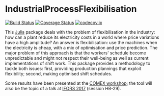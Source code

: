 # IndustrialProcessFlexibilisation

[![Build Status](https://travis-ci.org/dourouc05/IndustrialProcessFlexibilisation.jl.svg?branch=master)](https://travis-ci.org/dourouc05/IndustrialProcessFlexibilisation.jl) [![Coverage Status](https://coveralls.io/repos/dourouc05/IndustrialProcessFlexibilisation.jl/badge.svg?branch=master&service=github)](https://coveralls.io/github/dourouc05/IndustrialProcessFlexibilisation.jl?branch=master) [![codecov.io](http://codecov.io/github/dourouc05/IndustrialProcessFlexibilisation.jl/coverage.svg?branch=master)](http://codecov.io/github/dourouc05/IndustrialProcessFlexibilisation.jl?branch=master)

This [Julia](http://julialang.org/) package deals with the problem of flexibilisation in the industry: how can a plant reduce its electricity costs in a world where price variations have a high amplitude? An answer is flexibilisation: use the machines when the electricity is cheap, with a mix of optimisation and price prediction. The major problem of this approach is that the workers' schedule become unpredictable and might not respect their well-being as well as current implementations of shift work. This package provides a methodology to tackle both issues: first, providing production plannings that exploit flexibility; second, making optimised shift schedules. 

Some results have been presented at the [COMEX workshop](http://orbi.ulg.ac.be/handle/2268/207330); the tool will also be the topic of a talk at [IFORS 2017](http://ifors2017.ca/) (session HB-29). 
